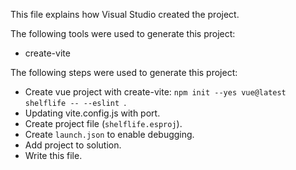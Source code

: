 This file explains how Visual Studio created the project.

The following tools were used to generate this project:
- create-vite

The following steps were used to generate this project:
- Create vue project with create-vite: `npm init --yes vue@latest shelflife -- --eslint `.
- Updating vite.config.js with port.
- Create project file (`shelflife.esproj`).
- Create `launch.json` to enable debugging.
- Add project to solution.
- Write this file.
